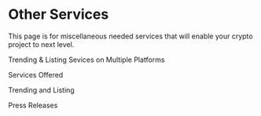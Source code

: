 # Other Services

This page is for miscellaneous needed services that will enable your crypto project to next level.

Trending & Listing Sevices on Multiple Platforms

Services Offered

Trending and Listing

Press Releases
